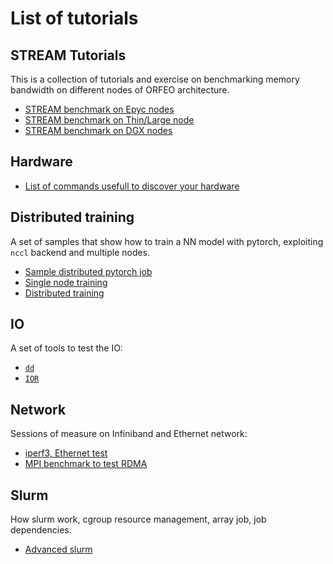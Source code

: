 # List of tutorials 

## STREAM Tutorials

This is a collection of tutorials and exercise on benchmarking memory bandwidth on different nodes of ORFEO architecture. 

- [STREAM benchmark on Epyc nodes](STREAM/stream_on_epyc.md)
- [STREAM benchmark on Thin/Large node](STREAM_stream_on_intel.md)
- [STREAM benchmark on DGX nodes](STREAM/stream_on_dgx.md)

## Hardware

- [List of commands usefull to discover your hardware](hardware-discover/discover.md)

## Distributed training

A set of samples that show how to train a NN model with pytorch, exploiting `nccl` backend and multiple nodes.

- [Sample distributed pytorch job](distributed-training/00-hello-world)
- [Single node training](distributed-training/01-single-node)
- [Distributed training](02-multi-node)

## IO 

A set of tools to test the IO:

- [`dd`](IO/dd.md)
- [`IOR`](IO/IOR.md)

## Network

Sessions of measure on Infiniband and Ethernet network:

- [iperf3, Ethernet test](network/iperf3.md)
- [MPI benchmark to test RDMA](network/mpi-pingpong.md)

## Slurm

How slurm work, cgroup  resource management, array job, job dependencies.

- [Advanced slurm](slurm/slurm.md)


